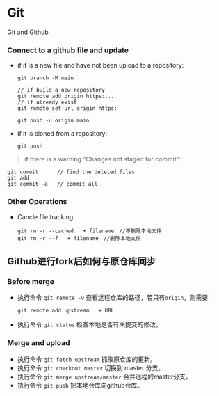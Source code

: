 # Git
Git and Github

### Connect to a github file and update
* if it is a new file and have not been upload to a repository:
	
	```
	git branch -M main
	
	// if build a new repository
	git remote add origin https:...
	// if already exist
	git remote set-url origin https:
	
	git push -u origin main
	```
	
* if it is cloned from a repository:
		
	``` 
	git push
	```
		
> if there is a warning "Changes not staged for commit":

```
git commit		// find the deleted files
git add			
git commit -a 	// commit all
```

### Other Operations
* Cancle file tracking

	```
	git rm -r --cached   + filename　//不删除本地文件
	git rm -r --f   + filename　//删除本地文件
	```
	

## Github进行fork后如何与原仓库同步
### Before merge
* 执行命令 `git remote -v` 查看远程仓库的路径，若只有`origin`，则需要：
	
	```
	git remote add upstream   + URL
	```
* 执行命令 `git status` 检查本地是否有未提交的修改。

### Merge and upload
* 执行命令 `git fetch upstream` 抓取原仓库的更新。
* 执行命令 `git checkout master` 切换到 master 分支。
* 执行命令 `git merge upstream/master` 合并远程的master分支。
* 执行命令 `git push` 把本地仓库向github仓库。